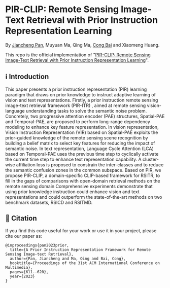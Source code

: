 # PIR-CLIP: Remote Sensing Image-Text Retrieval with Prior Instruction Representation Learning
By [Jiancheng Pan](https://scholar.google.com/citations?user=nRPD3tAAAAAJ&hl=en&oi=ao), Muyuan Ma, Qing Ma, [Cong Bai](https://scholar.google.com/citations?hl=zh-CN&user=XGZ4UZgAAAAJ&view_op=list_works&sortby=pubdate) and Xiaomeng Huang.

This repo is the official implementation of "[PIR-CLIP: Remote Sensing Image-Text Retrieval with Prior Instruction Representation Learning]()".


## ℹ️ Introduction
This paper presents a prior instruction representation (PIR) learning paradigm that draws on prior knowledge to instruct adaptive learning of vision and text representations. Firstly, a prior instruction remote sensing image-text retrieval framework (PIR-ITR) , aimed at remote sensing vision-language understanding tasks to solve the semantic noise problem. Concretely, two progressive attention encoder (PAE) structures, Spatial-PAE and Temporal-PAE, are proposed to perform long-range dependency modeling to enhance key feature representation. In vision representation, Vision Instruction Representation (VIR) based on Spatial-PAE exploits the prior-guided knowledge of the remote sensing scene recognition by building a belief matrix to select key features for reducing the impact of semantic noise. In text representation, Language Cycle Attention (LCA) based on Temporal-PAE uses the previous time step to cyclically activate the current time step to enhance text representation capability. A cluster-wise affiliation loss is proposed to constrain the inter-classes and to reduce the semantic confusion zones in the common subspace. Based on PIR, we propose PIR-CLIP, a domain-specific CLIP-based framework for RSITR, to fill in the gaps of comparisons with open-domain retrieval methods on the remote sensing domain Comprehensive experiments demonstrate that using prior knowledge instruction could enhance vision and text representations and could outperform the state-of-the-art methods on two benchmark datasets, RSICD and RSITMD.


## 📝 Citation

If you find this code useful for your work or use it in your project, please cite our paper as:

```
@inproceedings{pan2023prior,
  title={A Prior Instruction Representation Framework for Remote Sensing Image-text Retrieval},
  author={Pan, Jiancheng and Ma, Qing and Bai, Cong},
  booktitle={Proceedings of the 31st ACM International Conference on Multimedia},
  pages={611--620},
  year={2023}
}
```